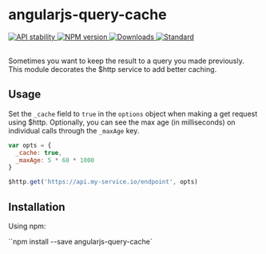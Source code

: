 # angularjs-query-cache

<div align="left">
  <!-- Stability -->
  <a href="https://nodejs.org/api/documentation.html#documentation_stability_index">
    <img src="https://img.shields.io/badge/stability-unstable-green.svg?style=flat-square"
      alt="API stability" />
  </a>
  <!-- NPM version -->
  <a href="https://npmjs.org/package/angularjs-query-cache">
    <img src="https://img.shields.io/npm/v/angularjs-query-cache.svg?style=flat-square"
      alt="NPM version" />
  </a>
  <!-- Downloads -->
  <a href="https://npmjs.org/package/angularjs-query-cache">
    <img src="https://img.shields.io/npm/dm/angularjs-query-cache.svg?style=flat-square"
      alt="Downloads" />
  </a>
  <!-- Standard -->
  <a href="https://standardjs.com">
    <img src="https://img.shields.io/badge/code%20style-standard-brightgreen.svg?style=flat-square"
      alt="Standard" />
  </a>
</div>

<br />

Sometimes you want to keep the result to a query you made previously.
This module decorates the $http service to add better caching.


## Usage

Set the `_cache` field to `true` in the `options` object when making a get request using $http.
Optionally, you can see the max age (in milliseconds) on individual calls through the `_maxAge` key. 


```js
var opts = { 
  _cache: true, 
  _maxAge: 5 * 60 * 1000 
}

$http.get('https://api.my-service.io/endpoint', opts)
```

## Installation

Using npm:

``npm install --save angularjs-query-cache`

